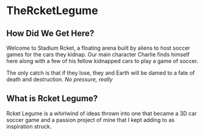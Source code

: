 # TheRcketLegume

## How Did We Get Here?
Welcome to Stadium Rcket, a floating arena built by aliens to host soccer games for the cars they kidnap. Our main character Charlie finds himself here along with a few of his fellow kidnapped cars to play a game of soccer.

The only catch is that if they lose, they and Earth will be damed to a fate of death and destruction. *No pressure, really*

## What is Rcket Legume?
Rcket Legume is a whirlwind of ideas thrown into one that became a 3D car soccer game and a passion project of mine that I kept adding to as inspiration struck.
